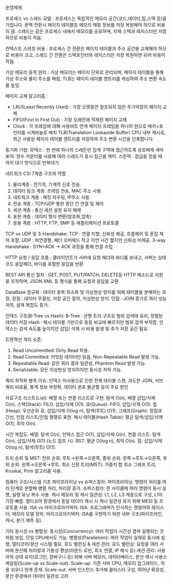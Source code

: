 운영체제

프로세스  vs 스레드 모델 :
프로세스는 독립적인 메모리 공간(코드,데이터,힙,스텍 등)을 가집니다.
문맥 전환시 페이지 테이블등 메모리 매핑 정보를 저장 복원해야 하므로 비용이 큼.
스레드는 같은 프로세스 내에서 메모리를 공유하며, 자체 스택과 레지스터만 저장하므로 비용이 적음.

컨텍스트 스위칭 비용 : 
프로세스 간 전환은 페이지 테이블과 주소 공간을 교체해야 하므로 비용이 크고, 
스레드 간 전환은 스택포인터와 레지스터만 저장 복원하면 되어 비용이 작음.

가상 메모리 동작 원리 :
가상 메모리는 페이지 단위로 관리되며, 페이지 테이블을 통해 가상 주소와 물리 주소를 매핑,
TLB는 페이지 테이블 엔트리를 캐싱하여 주소 변환 속도를 높임.

페이지 교체 알고리즘 :
 - LRU(Least Recently Used) :  가장 오랫동안 참조되지 않은 주기억장치 페이지 교체
 - FIFO(First In First Out) : 가장 오래전에 적제된 페이지 교체
 - Clock : 각 프레임에 대해 사용비트 연계 페이지 프레임을 하나의 원으로 배치+포인터를 시계바늘로 배치
TLB(Translation Lookaside Buffer)
CPU 내부 캐시로, 최근 사용된 페이지 테이블 엔트리를 저장하여 주소 변환 시간을 단축합니다.

동기화 기법:
뮤텍스 : 한 번에 하나의 스레든만 임계 구역에 접근하도록 상호배제
세마포어: 정수 카운터를 사용해 여러 스레드가 동시 접근을 제어.
스핀락 : 잠금을 얻을 때 까지 대기 방식으로 반복대기

네트워크
CSI 7계층 구조와 역할
1. 물리계층 : 전기적, 기계적 신호 전송.
2. 데이터 링크 계층: 프레임 전송, MAC 주소 사용.
3. 네트워크 계층 : 패킷 라우팅, IP주소 사용.
4. 전송 계층 : TCP/UDP 통한 종단 간 연결 및 제어
5. 세션 계층 : 통신 세션 설정 유지 해제
6. 표현 계층 : 데이터 형식 변환(암호화,압축)
7. 응용 계층 : HTTP, FTP, SMP 등 애플리케이션 프로토콜

TCP vs UDP 및 3-Handshake:
TCP : 연결 지향, 신뢰성 제공, 흐름제어 및 혼잡 제어 포함.
UDP : 비연결형, 헤더 오버헤드 작고 지연 시간 짧지만 신뢰성 미제공.
3-way Handshake : SYN+ACK -> ACK 과정을 통해 연결 수립

HTTP 요청 / 응답 흐름 :
클라이언트가 서버에 요청 헤더와 바디를 보내고, 서버는 상태코드
응답헤더, 바디를 포함한 응답을 반환

REST API 통신 절차 :
GET, POST, PUT/PATCH, DELETE등 HTTP 메소드로 자원을 조작하며, JSON XML 등 형식을 통해 요청과 응답을 교환

DataBase
정규화 :
데이터 중복 최소화 및 이상현상 방지를 위해 테이블을 분해하는 과정.
장점 : 데이터 무결성, 저장 공간 절약, 이상현상 방지.
단점 : JOIN 증가로 쿼리 성능 저하, 설계 복잡도 증가.

인덱스 구조(B-Tree vs Hash):
B-Tree : 균형 트리 구조로 범위 검색에 유리, 정렬된 데이터 저장
Hash : 해시 테이블 기반으로 동등 비교에 빠르지만 범위 검색 부적합.
인덱스는 검색 속도를 높이지만 삽입/ 삭제 시 비용 발생 및 추가 저장 공간 필요.

트랜잭션 격리 수준:
1) Read Uncommitted: Dirty Read 허용.
2) Read Committed: 커밋된 데이터만 읽음, Non-Repeatable Read 발생 가능.
3) Repeatable Read: 같은 쿼리 결과 일관성, Phantom Read 발생 가능.
4) Serializable: 모든 이상현상 방지하지만 동시성 저하 가능.

쿼리 최적화 병목 이슈:
인덱스 미사용으로 인한 전체 테이블 스캔, 과도한 JOIN, 서브쿼리 비효율, 
통계 정보 부정확, 데이터 분포 불균형 등이 주요 원인

자료구조 
리스트(List): 배열 또는 연결 리스트로 구현. 탐색 O(n), 배열 삽입/삭제 O(n),
스택(Stack): FILO, 삽입/삭제 O(1).
큐(Queue): FIFO, 삽입/삭제 O(1).
힙(Heap): 우선순위 큐, 삽입/삭제 O(log n), 탐색(루트) O(1).
그래프(Graph): 정점과 간선, 인접 리스트/인접 행렬로 표현.
해시 테이블(Hash Table): 평균 탐색/삽입/삭제 O(1), 최악 O(n).

시간 복잡도:
배열: 탐색 O(n), 인덱스 접근 O(1), 삽입/삭제 O(n).
연결 리스트: 탐색 O(n), 삽입/삭제 O(1) (노드 참조 시).
BST: 평균 O(log n), 최악 O(n).
힙: 삽입/삭제 O(log n), 탐색(루트) O(1).

트리 순회 및 MST:
전위 순회: 루트→왼쪽→오른쪽,
중위 순회: 왼쪽→루트→오른쪽,
후위 순회: 왼쪽→오른쪽→루트.
최소 신장 트리(MST): 가중치 합 최소 그래프 트리, Kruskal, Prim 알고리즘 사용.

컴퓨터 구조/시스템 기초
파이프라이닝 vs 슈퍼스칼라:
파이프라이닝: 명령어 처리를 여러 단계로 분할해 병렬 처리, 처리량 증가.
슈퍼스칼라: 한 사이클에 여러 명령어 동시 실행, 실행 유닛 복수 사용.
캐시 메모리 및 캐시 일관성:
L1, L2, L3 계층으로 구성, L1이 가장 빠름.
멀티코어 환경에서 동일 데이터 캐시 시 캐시 일관성 유지 위해 MESI 등 프로토콜 사용.
ISA vs 마이크로아키텍처:
ISA: 프로그래머가 인식하는 명령어와 레지스터, 메모리 모델 정의.
마이크로아키텍처: ISA를 구현하기 위한 내부 구조(파이프라인, 캐시, 분기 예측 등).

기타
동시성 vs 병렬성:
동시성(Concurrency): 여러 작업이 시간상 겹쳐 실행되는 것처럼 보임, 단일 CPU에서도 가능.
병렬성(Parallelism): 여러 작업이 실제로 동시에 실행, 멀티코어/분산 시스템 필요.
로드 밸런싱 & 세션 관리:
로드 밸런싱: 요청을 여러 서버에 분산해 처리량과 가용성 향상(라운드 로빈, 최소 연결, IP 해시 등).세션 관리: 사용자의 상태 유지(로그인, 장바구니 등) 위해 서버 메모리, 데이터베이스, 분산 캐시 사용스케일링(Scale-up vs Scale-out):
Scale-up: 기존 서버 CPU, 메모리 업그레이드, 적용 쉬우나 한계 존재.
Scale-out: 서버 인스턴스 추가해 클러스터 구성, 뛰어난 확장성, 분산 환경에서 데이터 일관성 고려 
